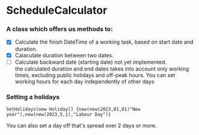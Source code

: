 # ScheduleCalculator 
### A class which offers us methods to:
-[x] Calculate the finish DateTime of a working task, based on start date and duration.
-[x] Calaculate duration between two dates. 
-[ ] Calculate backward date (starting date) not yet implemented.   
the calculated duration and end dates takes into account only working times, excluding public holidays and off-peak hours.
You can set working hours for each day independently of other days 

### Setting a holidays 
```
SetHolidays(new Holiday[] {new(new(2023,01,01)"New year"),new(new(2023,5,1),"Labour Day")}
```

You can also set a day off that's spread over 2 days or more.

